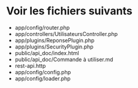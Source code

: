 # Voir les fichiers suivants
+ app/config/router.php
+ app/controllers/UtilisateursController.php
+ app/plugins/ReponsePlugin.php
+ app/plugins/SecurityPlugin.php
+ public/api_doc/index.html
+ public/api_doc/Commande à utiliser.md
+ rest-api.http
+ app/config/config.php
+ app/config/loader.php